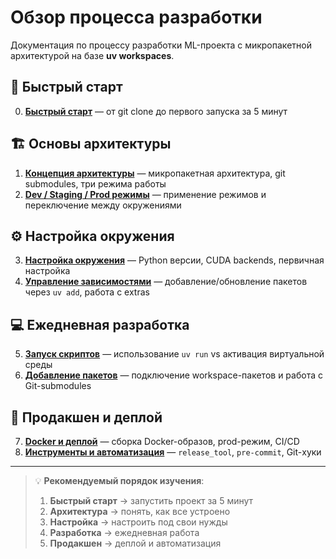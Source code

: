 # Обзор процесса разработки

Документация по процессу разработки ML-проекта с микропакетной архитектурой на базе **uv workspaces**.

## 🚀 Быстрый старт

0. **[Быстрый старт](docs_new/00_quick_start.md)** — от git clone до первого запуска за 5 минут

## 🏗️ Основы архитектуры

1. **[Концепция архитектуры](docs_new/01_architecture_concept.md)** — микропакетная архитектура, git submodules, три режима работы
2. **[Dev / Staging / Prod режимы](docs_new/02_dev_staging_prod.md)** — применение режимов и переключение между окружениями

## ⚙️ Настройка окружения

3. **[Настройка окружения](docs_new/03_environment_setup.md)** — Python версии, CUDA backends, первичная настройка
4. **[Управление зависимостями](docs_new/04_dependency_management.md)** — добавление/обновление пакетов через `uv add`, работа с extras

## 💻 Ежедневная разработка

5. **[Запуск скриптов](docs_new/05_running_scripts.md)** — использование `uv run` vs активация виртуальной среды
6. **[Добавление пакетов](docs_new/06_adding_packages.md)** — подключение workspace-пакетов и работа с Git-submodules

## 🚀 Продакшен и деплой

7. **[Docker и деплой](docs_new/07_docker_deployment.md)** — сборка Docker-образов, prod-режим, CI/CD
8. **[Инструменты и автоматизация](docs_new/08_tooling_automation.md)** — `release_tool`, `pre-commit`, Git-хуки

---

> 💡 **Рекомендуемый порядок изучения**:
> 1. **Быстрый старт** → запустить проект за 5 минут
> 2. **Архитектура** → понять, как все устроено
> 3. **Настройка** → настроить под свои нужды
> 4. **Разработка** → ежедневная работа
> 5. **Продакшен** → деплой и автоматизация

